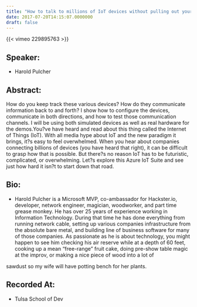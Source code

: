 ```yaml
---
title: "How to talk to millions of IoT devices without pulling out your hair"
date: 2017-07-20T14:15:07.0000000
draft: false
---
```


{{< vimeo 229895763 >}}

## Speaker:

 - Harold Pulcher

## Abstract:

<p>How do you keep track these various devices? How do they communicate information back to and forth? I show how to configure the devices, communicate in both directions, and how to test those communication channels. I will be using both simulated devices as well as real hardware for the demos.You?ve have heard and read about this thing called the Internet of Things (IoT). With all media hype about IoT and the new paradigm it brings, it?s easy to feel overwhelmed. When you hear about companies connecting billions of devices (you have heard that right), it can be difficult to grasp how that is possible. But there?s no reason IoT has to be futuristic, complicated, or overwhelming. Let?s explore this Azure IoT Suite and see just how hard it isn?t to start down that road.</p>

## Bio:

 - <p>Harold Pulcher is a Microsoft MVP, co-ambassador for Hackster.io, developer, network engineer, magician, woodworker, and part time grease monkey. He has over 25 years of experience working in Information Technology. During that time he has done everything from running network cable, setting up various companies infrastructure from the absolute bare metal, and building line of business software for many of those companies. As passionate as he is about technology, you might happen to see him checking his air reserve while at a depth of 60 feet, cooking up a mean “free-range” fruit cake, doing pre-show table magic at the improv, or making a nice piece of wood into a lot of
sawdust so my wife will have potting bench for her plants.</p>

## Recorded At:

 - Tulsa School of Dev

